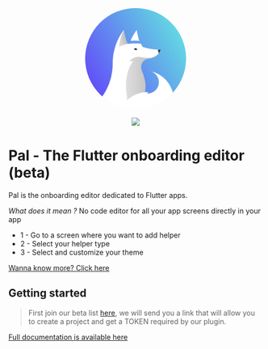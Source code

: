 <p align="center">
	<a href="https://apparence.io/">
		<img src="https://github.com/Apparence-io/pal-plugin/blob/master/example/assets/images/icon.jpg?raw=true" width="200px" alt="pal logo" style="border-radius:50%">
	</a>
</p>
<p align="center">
    <img src="https://img.shields.io/badge/status-beta-brightgreen"/>
</p>

# Pal - The Flutter onboarding editor (beta)

Pal is the onboarding editor dedicated to Flutter apps.

*What does it mean ?*
No code editor for all your app screens directly in your app
* 1 - Go to a screen where you want to add helper
* 2 - Select your helper type
* 3 - Select and customize your theme

[Wanna know more? Click here](http://pal-plugin.tech)

## Getting started

> First join our beta list [here](http://pal-plugin.tech), we will send you a link that will allow you to create a project and get a TOKEN required by our plugin.

[Full documentation is available here](http://doc.pal-plugin.tech)

